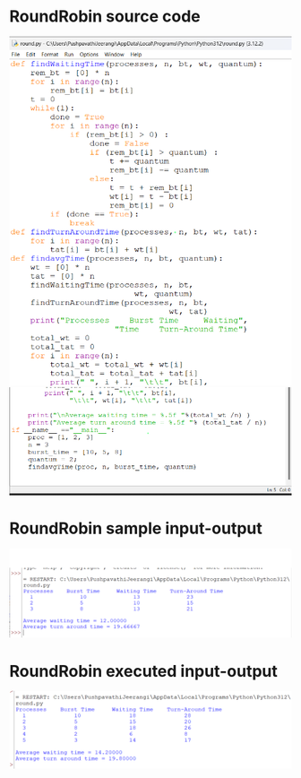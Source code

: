 # RoundRobin source code
![RoundRobin source code](RoundRobin_code_578.png)
![RoundRobin source code](RoundRobin_code2_578.png)
# RoundRobin sample input-output
![RoundRobin sample input-output](RoundRobin_IO_578.png)
# RoundRobin executed input-output
![RoundRobin executed input-output](RoundRobin_EO_578.png)




